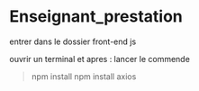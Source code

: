 # Enseignant_prestation

entrer dans le dossier front-end js 

ouvrir un terminal et apres :
lancer le commende 
>npm install
>npm install axios

